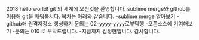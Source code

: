2018 hello world!
git 의 세계에 오신것을 환영합니다.
sublime merge와 github를 이용해 git을 배워봅시다.
목차는 아래와 같습니다.
-sublime merge 알아보기
-github애 원격저장소 생성하기
문의는 02-yyyy-yyyy로부탁행
-오픈소스에 기여해보기
-문의는 010 로 부탁드립니다.
-지금까지 김정현입니다.
감사합니다.
